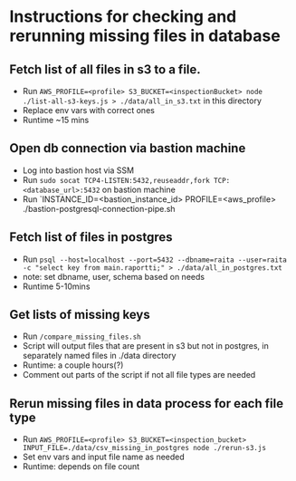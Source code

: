 # Instructions for checking and rerunning missing files in database

## Fetch list of all files in s3 to a file.

- Run `AWS_PROFILE=<profile> S3_BUCKET=<inspectionBucket> node ./list-all-s3-keys.js > ./data/all_in_s3.txt` in this directory
- Replace env vars with correct ones
- Runtime ~15 mins

## Open db connection via bastion machine

- Log into bastion host via SSM
- Run `sudo socat TCP4-LISTEN:5432,reuseaddr,fork TCP:<database_url>:5432` on bastion machine
- Run `INSTANCE_ID=<bastion_instance_id> PROFILE=<aws_profile> ./bastion-postgresql-connection-pipe.sh

## Fetch list of files in postgres

- Run `psql --host=localhost --port=5432 --dbname=raita --user=raita -c "select key from main.raportti;" > ./data/all_in_postgres.txt`
- note: set dbname, user, schema based on needs
- Runtime 5-10mins

## Get lists of missing keys

- Run `/compare_missing_files.sh`
- Script will output files that are present in s3 but not in postgres, in separately named files in ./data directory
- Runtime: a couple hours(?)
- Comment out parts of the script if not all file types are needed

## Rerun missing files in data process for each file type

- Run `AWS_PROFILE=<profile> S3_BUCKET=<inspection_bucket> INPUT_FILE=./data/csv_missing_in_postgres node ./rerun-s3.js`
- Set env vars and input file name as needed
- Runtime: depends on file count

